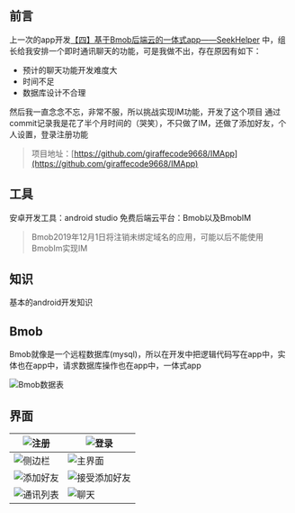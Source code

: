 ## 前言
上一次的app开发[【四】基于Bmob后端云的一体式app——SeekHelper](https://www.jianshu.com/p/f5b315504453)
中，组长给我安排一个即时通讯聊天的功能，可是我做不出，存在原因有如下：
- 预计的聊天功能开发难度大
- 时间不足
- 数据库设计不合理

然后我一直念念不忘，非常不服，所以挑战实现IM功能，开发了这个项目
通过commit记录我是花了半个月时间的（哭笑），不只做了IM，还做了添加好友，个人设置，登录注册功能

> 项目地址：[https://github.com/giraffecode9668/IMApp](https://github.com/giraffecode9668/IMApp)

## 工具
安卓开发工具：android studio
免费后端云平台：Bmob以及BmobIM
> Bmob2019年12月1日将注销未绑定域名的应用，可能以后不能使用BmobIm实现IM

## 知识
基本的android开发知识

## Bmob
Bmob就像是一个远程数据库(mysql)，所以在开发中把逻辑代码写在app中，实体也在app中，请求数据库操作也在app中，一体式app

![Bmob数据表](https://upload-images.jianshu.io/upload_images/15569173-7f0e4a7aa495b9f5.png?imageMogr2/auto-orient/strip%7CimageView2/2/w/1240)


## 界面


![注册](https://upload-images.jianshu.io/upload_images/15569173-f3ba238cf323e7df.jpg?imageMogr2/auto-orient/strip%7CimageView2/2/w/220) |  ![登录](https://upload-images.jianshu.io/upload_images/15569173-fd6ac40c72b04d48.jpg?imageMogr2/auto-orient/strip%7CimageView2/2/w/220)
---- | ----- 
 ![侧边栏](https://upload-images.jianshu.io/upload_images/15569173-9aa6c275a80eca16.jpg?imageMogr2/auto-orient/strip%7CimageView2/2/w/220) | ![主界面](https://upload-images.jianshu.io/upload_images/15569173-0fcf031510f63631.jpg?imageMogr2/auto-orient/strip%7CimageView2/2/w/220)
 ![添加好友](https://upload-images.jianshu.io/upload_images/15569173-77d624b31e82a326.jpg?imageMogr2/auto-orient/strip%7CimageView2/2/w/220) | ![接受添加好友](https://upload-images.jianshu.io/upload_images/15569173-9a4df98902c941f2.jpg?imageMogr2/auto-orient/strip%7CimageView2/2/w/220)
![通讯列表](https://upload-images.jianshu.io/upload_images/15569173-36873765d4e0d404.jpg?imageMogr2/auto-orient/strip%7CimageView2/2/w/220) | ![聊天](https://upload-images.jianshu.io/upload_images/15569173-05e51b526c167a8c.jpg?imageMogr2/auto-orient/strip%7CimageView2/2/w/220)





